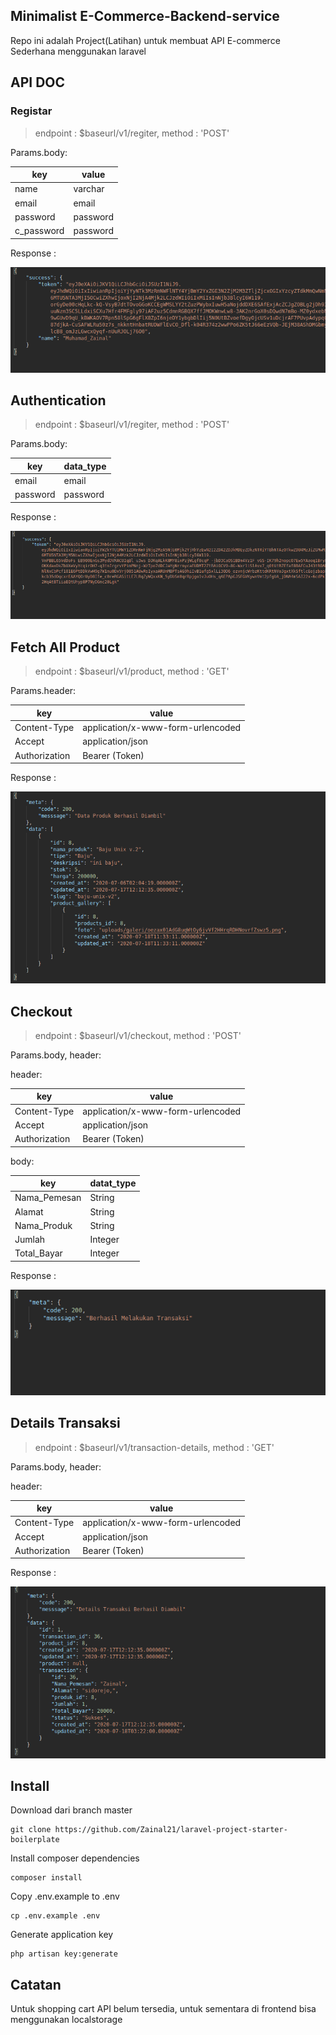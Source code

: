 ## Minimalist E-Commerce-Backend-service

Repo ini adalah Project(Latihan) untuk membuat API E-commerce Sederhana menggunakan laravel

## API DOC

### Registar

> endpoint : $baseurl/v1/regiter, method : 'POST'

Params.body:

| key         | value     | 
| ----------- | --------- | 
| name        | varchar   | 
| email       | email     | 
| password    | password  | 
| c_password  | password  | 

Response :

![alt text](https://raw.githubusercontent.com/Zainal21/Minimalist-E-Commerce-Backend-service/master/Apidoc/register.png)



## Authentication

> endpoint : $baseurl/v1/regiter, method : 'POST'

Params.body:

| key         | data_type | 
| ----------- | --------- | 
| email       | email     | 
| password    | password  | 

Response :

![alt text](https://raw.githubusercontent.com/Zainal21/Minimalist-E-Commerce-Backend-service/master/Apidoc/login.png)



## Fetch All Product

> endpoint : $baseurl/v1/product, method : 'GET'

Params.header:

| key                 | value                                 | 
| --------------------| --------------------------------------| 
| Content-Type        | application/x-www-form-urlencoded     | 
| Accept              | application/json                      | 
| Authorization       | Bearer (Token)                        | 

Response :

![alt text](https://raw.githubusercontent.com/Zainal21/Minimalist-E-Commerce-Backend-service/master/Apidoc/product.png)


## Checkout 

> endpoint : $baseurl/v1/checkout, method : 'POST'

Params.body, header:

header:

| key                 | value                                 | 
| --------------------| --------------------------------------| 
| Content-Type        | application/x-www-form-urlencoded     | 
| Accept              | application/json                      | 
| Authorization       | Bearer (Token)                        | 

body:

| key                 | datat_type | 
| -----------         | ---------  | 
| Nama_Pemesan        | String     | 
| Alamat              | String     | 
| Nama_Produk         | String     | 
| Jumlah              | Integer    | 
| Total_Bayar         | Integer    | 

Response :

![alt text](https://raw.githubusercontent.com/Zainal21/Minimalist-E-Commerce-Backend-service/master/Apidoc/checkout.png)





## Details Transaksi 

> endpoint : $baseurl/v1/transaction-details, method : 'GET'

Params.body, header:

header:

| key                 | value                                 | 
| --------------------| --------------------------------------| 
| Content-Type        | application/x-www-form-urlencoded     | 
| Accept              | application/json                      | 
| Authorization       | Bearer (Token)                        | 

Response :

![alt text](https://raw.githubusercontent.com/Zainal21/Minimalist-E-Commerce-Backend-service/master/Apidoc/detaills.png)




## Install

Download dari branch master

```
git clone https://github.com/Zainal21/laravel-project-starter-boilerplate
```

Install composer dependencies

```
composer install
```

Copy .env.example to .env

```
cp .env.example .env
```

Generate application key

```
php artisan key:generate
```

## Catatan
Untuk shopping cart API belum tersedia, untuk sementara di frontend bisa menggunakan localstorage


